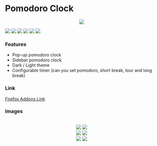 # Pomodoro Clock
<div align="center">
  <img src="Assest/IMG/logo96.png">
</div>

![](https://img.shields.io/github/stars/EmirYLMZ128/SideBarPomodoro.svg) ![](https://img.shields.io/github/forks/EmirYLMZ128/SideBarPomodoro.svg) ![](https://img.shields.io/github/tag/EmirYLMZ128/SideBarPomodoro.svg) ![](https://img.shields.io/github/release/EmirYLMZ128/SideBarPomodoro.svg) ![](https://img.shields.io/github/issues/EmirYLMZ128/SideBarPomodoro.svg) ![](https://img.shields.io/bower/v/EmirYLMZ128/SideBarPomodoro.svg)

### Features

- Pop-up pomodoro clock
- Sidebar pomodoro clock
- Dark / Light theme
- Configurable timer (can you set pomodoro, short break, tour and long break)


### Link
[Firefox Addons Link](https://addons.mozilla.org/en-US/firefox/addon/sidebar-pomodoro/)


### Images
<div  align="center">
<br/>
  <img src="/SS/Light1.jpg">
  <img src="/SS/Dark1.jpg">
<br/>
  <img src="/SS/Light2.jpg">
  <img src="/SS/Dark2.jpg">
<br/>
  <img src="/SS/pop-upDark.jpg">
  <img src="/SS/pop-upLight.jpg">
</div>
